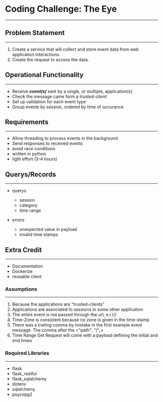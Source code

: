 # Coding Challenge: The Eye

---

## Problem Statement

---

1. Create a service that will collect and store event data from web application interactions.
2. Create the request to access the data.

## Operational Functionality

---

* Receive ***event(s)*** sent by a single, or multiple, application(s)
* Check the message came form a *trusted-client*
* Set up validation for each event type
* Group events by session, ordered by time of occurance

## Requirements

---

* Allow threading to process events in the background
* Send responses to received events
* avoid race conditions
* written in python
* ligth effort (3-4 hours)

## Querys/Records

---

* querys
    + session
    + category
    + time range

* errors
    + unexpected value in payload
    + invalid time stamps

## Extra Credit

---

* Documentation
* Dockerize
* reusable client

### Assumptions

---

1. Because the applications are "trusted-clients"
2. Applications are associated to sessions in some other application
3. The entire event is not passed through the url, e.i /<name>/<category>/
4. Time-Zone is consistent because no zone is given in the time-stamp
5. There was a trailing comma by mistake in the first example event message. The comma
    after the <"path": "/"***,***>
6. Time Range Get Request will come with a payload defining the initial and end times

### Required Libraries

---

* flask
* flask_restful
* flask_sqlalchemy
* dotenv
* sqlalchemy
* psycopg2
